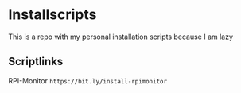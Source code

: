 # Installscripts
This is a repo with my personal installation scripts because I am lazy
## Scriptlinks
RPI-Monitor 
```https://bit.ly/install-rpimonitor```
